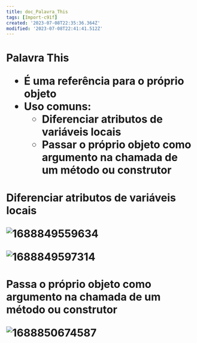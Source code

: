 ```yaml
---
title: doc_Palavra_This
tags: [Import-c91f]
created: '2023-07-08T22:35:36.364Z'
modified: '2023-07-08T22:41:41.512Z'
---
```


<h1>Palavra This

* É uma referência para o próprio objeto
* Uso comuns:
  * Diferenciar atributos de variáveis locais
  * Passar o próprio objeto como argumento na chamada de um método ou construtor

<h1>Diferenciar atributos de variáveis locais

![1688849559634](image/doc_Palavra_This/1688849559634.png)

![1688849597314](image/doc_Palavra_This/1688849597314.png)

<h1>Passa o próprio objeto como argumento na chamada de um método ou construtor

![1688850674587](image/doc_Palavra_This/1688850674587.png)
